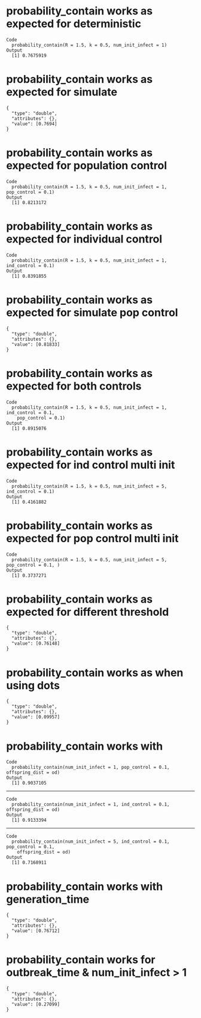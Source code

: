 # probability_contain works as expected for deterministic

    Code
      probability_contain(R = 1.5, k = 0.5, num_init_infect = 1)
    Output
      [1] 0.7675919

# probability_contain works as expected for simulate

    {
      "type": "double",
      "attributes": {},
      "value": [0.7694]
    }

# probability_contain works as expected for population control

    Code
      probability_contain(R = 1.5, k = 0.5, num_init_infect = 1, pop_control = 0.1)
    Output
      [1] 0.8213172

# probability_contain works as expected for individual control

    Code
      probability_contain(R = 1.5, k = 0.5, num_init_infect = 1, ind_control = 0.1)
    Output
      [1] 0.8391855

# probability_contain works as expected for simulate pop control

    {
      "type": "double",
      "attributes": {},
      "value": [0.81833]
    }

# probability_contain works as expected for both controls

    Code
      probability_contain(R = 1.5, k = 0.5, num_init_infect = 1, ind_control = 0.1,
        pop_control = 0.1)
    Output
      [1] 0.8915076

# probability_contain works as expected for ind control multi init

    Code
      probability_contain(R = 1.5, k = 0.5, num_init_infect = 5, ind_control = 0.1)
    Output
      [1] 0.4161882

# probability_contain works as expected for pop control multi init

    Code
      probability_contain(R = 1.5, k = 0.5, num_init_infect = 5, pop_control = 0.1, )
    Output
      [1] 0.3737271

# probability_contain works as expected for different threshold

    {
      "type": "double",
      "attributes": {},
      "value": [0.76148]
    }

# probability_contain works as when using dots

    {
      "type": "double",
      "attributes": {},
      "value": [0.09957]
    }

# probability_contain works with <epiparameter>

    Code
      probability_contain(num_init_infect = 1, pop_control = 0.1, offspring_dist = od)
    Output
      [1] 0.9037105

---

    Code
      probability_contain(num_init_infect = 1, ind_control = 0.1, offspring_dist = od)
    Output
      [1] 0.9133394

---

    Code
      probability_contain(num_init_infect = 5, ind_control = 0.1, pop_control = 0.1,
        offspring_dist = od)
    Output
      [1] 0.7168911

# probability_contain works with generation_time

    {
      "type": "double",
      "attributes": {},
      "value": [0.76712]
    }

# probability_contain works for outbreak_time & num_init_infect > 1

    {
      "type": "double",
      "attributes": {},
      "value": [0.27099]
    }

